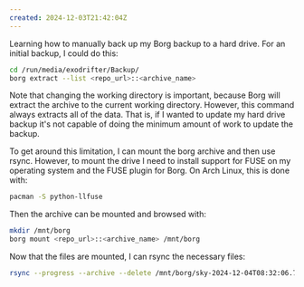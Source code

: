 ```yaml
---
created: 2024-12-03T21:42:04Z
---
```


Learning how to manually back up my Borg backup to a hard drive. For an initial backup, I could do this:

```sh
cd /run/media/exodrifter/Backup/
borg extract --list <repo_url>::<archive_name>
```

Note that changing the working directory is important, because Borg will extract the archive to the current working directory. However, this command always extracts all of the data. That is, if I wanted to update my hard drive backup it's not capable of doing the minimum amount of work to update the backup.

To get around this limitation, I can mount the borg archive and then use rsync. However, to mount the drive I need to install support for FUSE on my operating system and the FUSE plugin for Borg. On Arch Linux, this is done with:

```sh
pacman -S python-llfuse
```

Then the archive can be mounted and browsed with:

```sh
mkdir /mnt/borg
borg mount <repo_url>::<archive_name> /mnt/borg
```

Now that the files are mounted, I can rsync the necessary files:

```sh
rsync --progress --archive --delete /mnt/borg/sky-2024-12-04T08:32:06.701926/mnt/data/sync/ /run/media/exodrifter/Backup/mnt/data/sync
```
